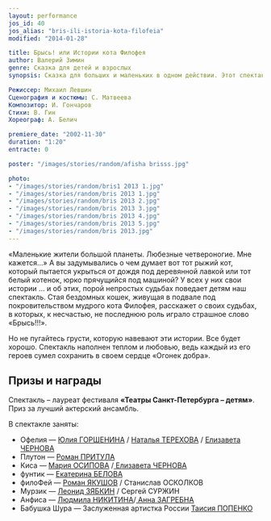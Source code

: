 ```yaml
---
layout: performance
jos_id: 40
jos_alias: "bris-ili-istoria-kota-filofeia"
modified: "2014-01-28"

title: Брысь! или Истории кота Филофея
author: Валерий Зимин
genre: Сказка для детей и взрослых
synopsis: Сказка для больших и маленьких в одном действии. Этот спектакль ценен тем, что пробуждает в маленьких зрителях чувство сострадания и нежности к маленьким четвероногим существам. Спектакль — лауреат фестиваля Театры Санкт-Петербурга — детям — Приз за лучший актерский ансамбль.

Режиссер: Михаил Левшин
Сценография и костюмы: С. Матвеева
Композитор: И. Гончаров
Стихи: В. Гин
Хореограф: А. Белич

premiere_date: "2002-11-30"
duration: "1:20"
entracte: 0

poster: "/images/stories/random/afisha brisss.jpg"

photo:
- "/images/stories/random/bris1 2013 1.jpg"
- "/images/stories/random/bris 2013 1.jpg"
- "/images/stories/random/bris 2013 2.jpg"
- "/images/stories/random/bris 2013 3.jpg"
- "/images/stories/random/bris 2013 4.jpg"
- "/images/stories/random/bris 2013 5.jpg"
- "/images/stories/random/bris 2013.jpg"
---
```


«Маленькие жители большой планеты. Любезные четвероногие. Мне кажется...» А вы задумывались о чем думает вот тот рыжий кот, который пытается укрыться от дождя под деревянной лавкой или тот белый котенок, юрко прячущийся под машиной? У всех у них свои истории ... и об этих, порой непростых судьбах поведает детям наш спектакль. Стая бездомных кошек, живущая в подвале под покровительством мудрого кота Филофея, расскажет о своих судьбах, в которых, к несчастью, не последнюю роль играло страшное слово «Брысь!!!».

Но не пугайтесь грусти, которую навевают эти истории. Все будет хорошо. Спектакль наполнен теплом и любовью, ведь каждый из его героев сумел сохранить в своем сердце «Огонек добра».


## Призы и награды

Спектакль – лауреат фестиваля **«Театры Санкт-Петербурга – детям»**. Приз за лучший актерский ансамбль.

В спектакле заняты:

- Офелия — [Юлия ГОРШЕНИНА](49-ylia-gorshenina.html) / [Наталья ТЕРЕХОВА](56-natasha-terehova.html) / [Елизавета ЧЕРНОВА](48-chernovaelizaveta.html)
- Плутон — [Роман ПРИТУЛА](50-roman-pritula.html)
- Киса — [Мария ОСИПОВА](301-mariaosipova.html) /[ Елизавета ЧЕРНОВА](48-chernovaelizaveta.html)
- фунтик — [Екатерина БЕЛОВА](23-belova-ekaterina.html)
- филоФей — [Роман ЯКУШОВ](88-roman-yakushov.html) / Станислав ОСКОЛКОВ
- Мурзик — [Леонид ЗЯБКИН](67-leonid-zabkin.html) / Сергей СУРЖИН
- Анфиса — [Людмила НИКИТИНА](63-lyda-nikitina.html)/[ Анна ЗАГРЕБНА](79-anna-zagrebna.html)
- Бабушка Шура — Заслуженная артистка России [Таисия ПОПЕНКО](26-popenko-taisija.html)